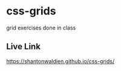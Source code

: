 # css-grids
grid exercises done in class

## Live Link
https://shantonwaldien.github.io/css-grids/

